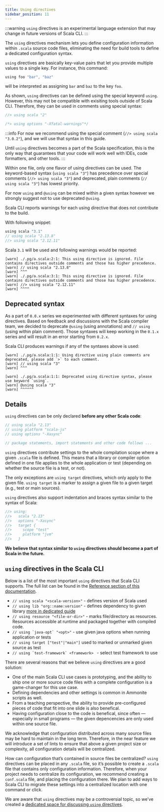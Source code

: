 ```yaml
---
title: Using directives
sidebar_position: 11
---
```


:::warning
`using` directives is an experimental language extension that may change in future versions of Scala CLI.
:::

The `using` directives mechanism lets you define configuration information within `.scala` source code files, eliminating the need for build tools to define a dedicated configuration syntax.

`using` directives are basically key-value pairs that let you provide multiple values to a single key. For instance, this command:

```scala
using foo "bar", "baz"
```

will be interpreted as assigning `bar` and `baz` to the key `foo`.

As shown, `using` directives can be defined using the special keyword `using`. However, this may not be compatible with exisiting tools outside of Scala CLI. Therefore, they can be used in comments using special syntax:

```scala
//> using scala "2"

/*> using options "-Xfatal-warnings"*/
```

:::info
For now we recommend using the special comment (`//> using scala "3.0.2"`), and we will use that syntax in this guide.

Until `using` directives becomes a part of the Scala specification, this is the only way that guarantees that your code will work well with IDEs, code formatters, and other tools.
:::

Within one file, only one flavor of using directives can be used. The keyword-based syntax (`using scala "3"`) has precedence over special comments (`//> using scala "3"`) and deprecated, plain comments (`// using scala "3"`) has lowest priority.

For now `using` and `@using` can be mixed within a given syntax however we strongly suggest not to use deprecated `@using`.

Scala CLI reports warnings for each using directive that does not contribute to the build.

With following snippet:

```scala
using scala "3.1"
// using scala "2.13.8"
//> using scala "2.12.11"
```

Scala `3.1` will be used and following warnings would be reported:

```
[warn] ./.pg/a.scala:2:1: This using directive is ignored. File contains directives outside comments and those has higher precedence.
[warn] // using scala "2.13.8"
[warn] ^^^
[warn] ./.pg/a.scala:3:1: This using directive is ignored. File contains directives outside comments and those has higher precedence.
[warn] //> using scala "2.12.11"
[warn] ^^^^
```
## Deprecated syntax

As a part of `0.0.x` series we experimented with different syntaxes for using directives. Based on feedback and discussions with the Scala compiler team, we decided to deprecate `@using` (using annotations) and `// using` (using within plain comment). Those syntaxes will keep working in the `0.1.x` series and will result in an error starting from `0.2.x`.

Scala CLI produces warnings if any of the syntaxes above is used:

```
[warn] ./.pg/a.scala:1:1: Using directive using plain comments are deprecated, please add `>` to each comment.
[warn] // using scala "3"
[warn] ^^^
```

```
[warn] ./.pg/a.scala:1:1: Deprecated using directive syntax, please use keyword `using`.
[warn] @using scala "3"
[warn] ^^^^^^
```

## Details

`using` directives can be only declared **before any other Scala code**:

```scala
// using scala "2.13"
// using platform "scala-js"
// using options "-Xasync"

// package statements, import statements and other code follows ...
```

`using` directives contribute settings to the whole compilation scope where a given `.scala` file is defined.
This means that a library or compiler option defined in one file applies to the whole application or test (depending on whether the source file is a test, or not).

The only exceptions are `using target` directives, which only apply to the given file.
`using target` is a marker to assign a given file to a given target (e.g., test or main sources).

`using` directives also support indentation and braces syntax similar to the syntax of Scala:
```scala
//> using:
//>   scala "2.13"
//>   options "-Xasync"
//>   target {
//>     scope "test"
//>     platform "jvm"
//>   }
```

**We believe that syntax similar to `using` directives should become a part of Scala in the future.**

## `using` directives in the Scala CLI

Below is a list of the most important `using` directives that Scala CLI supports. The full list can be found in the [Reference section of this documentation](./reference/directives.md).

- `// using scala "<scala-version>"` - defines version of Scala used
- `// using lib "org::name:version"` - defines dependency to given library [more in dedicated guide](./guides/dependencies.md)
- `// using resource "<file-or-dir>"` - marks file/directory as resources. Resources accessible at runtime and packaged together with compiled code.
- ``// using `java-opt` "<opt>"`` - use given java options when running application or tests
- `// using target ["test"|"main"]` used to marked or unmarked given source as test
- ``// using `test-framework` <framework> `` - select test framework to use

There are several reasons that we believe `using` directives are a good solution:

- One of the main Scala CLI use cases is prototyping, and the ability to ship one or more source code files with a complete configuration is a game-changer for this use case.
- Defining dependencies and other settings is common in Ammonite scripts as well.
- From a teaching perspective, the ability to provide pre-configured pieces of code that fit into one slide is also benefical.
- Having configuration close to the code is benefical, since often — especially in small programs — the given depencencies are only used within one source file.

We acknowledge that configuration distributed across many source files may be hard to maintain in the long term. Therefore, in the near feature we will introduce a set of lints to ensure that above a given project size or complexity, all configuration details will be centralized.

How can configuration that’s contained in source files be centralized?
`using` directives can be placed in any `.scala` file, so it’s possible to create a `.scala` file that contains only configuration information.
Therefore, when your project needs to centralize its configuration, we recommend creating a `conf.scala` file, and placing the configuration there.
We plan to add ways to Scala CLI to migrate these settings into a centralized location with one command or click.

We are aware that `using` directives may be a controversial topic, so we’ve created a [dedicated space for discussing `using` directives](https://github.com/VirtusLab/scala-cli/discussions/categories/using-directives-and-cmd-configuration-options).
